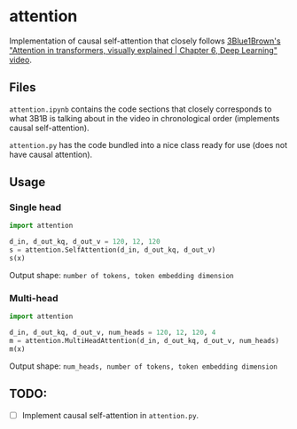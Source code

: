 # attention

Implementation of causal self-attention that closely follows [3Blue1Brown's "Attention in transformers, visually explained | Chapter 6, Deep Learning" video](https://youtu.be/eMlx5fFNoYc?si=sMv_A4gNVFOWIkso).

## Files

`attention.ipynb` contains the code sections that closely corresponds to what 3B1B is talking about in the video in chronological order (implements causal self-attention).

`attention.py` has the code bundled into a nice class ready for use (does not have causal attention).

## Usage

### Single head

```python
import attention

d_in, d_out_kq, d_out_v = 120, 12, 120
s = attention.SelfAttention(d_in, d_out_kq, d_out_v)
s(x)
```

Output shape: `number of tokens, token embedding dimension`

### Multi-head

```python
import attention

d_in, d_out_kq, d_out_v, num_heads = 120, 12, 120, 4
m = attention.MultiHeadAttention(d_in, d_out_kq, d_out_v, num_heads)
m(x)
```

Output shape: `num_heads, number of tokens, token embedding dimension`


## TODO:

- [ ] Implement causal self-attention in `attention.py`.
